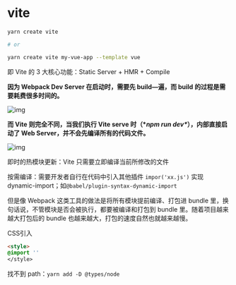 # vite

```sh
yarn create vite

# or

yarn create vite my-vue-app --template vue
```



即 Vite 的 3 大核心功能：Static Server  + HMR + Compile

**因为 Webpack Dev Server 在启动时，需要先 build—遍，而 build 的过程是需要耗费很多时间的。**

![img](https://img-blog.csdnimg.cn/img_convert/cd8d7f279b0994e171c910ca4f94f4ed.png)



**而 Vite 则完全不同，当我们执行 Vite serve 时（\**npm run dev\**），内部直接启动了 Web Server，并不会先编译所有的代码文件。**

![img](https://img-blog.csdnimg.cn/img_convert/5799097c6431742307530e3cb986899a.png)



即时的热模块更新：Vite 只需要立即编译当前所修改的文件



按需编译：需要开发者自行在代码中引入其他插件 `impor('xx.js')` 实现 dynamic-import；如`@babel/plugin-syntax-dynamic-import`

但是像 Webpack 这类工具的做法是将所有模块提前编译、打包进 bundle 里，换句话说，不管模块是否会被执行，都要被编译和打包到 bundle 里。随着项目越来越大打包后的 bundle 也越来越大，打包的速度自然也就越来越慢。



CSS引入

```html
<style>
@import ''
</style>
```



找不到 path：`yarn add -D @types/node`

```ts
```

